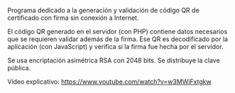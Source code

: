 Programa dedicado a la generación y validación de código QR de certificado
con firma sin conexión a Internet.

El código QR generado en el servidor (con PHP) contiene datos necesarios que se requieren validar además de la firma.
Ese QR es decodificado por la aplicación (con JavaScript) y verifica si la firma fue hecha por el servidor.

Se usa encriptación asimétrica RSA con 2048 bits. Se distribuye la clave pública.

Vídeo explicativo: https://www.youtube.com/watch?v=w3MWiFxtgkw
